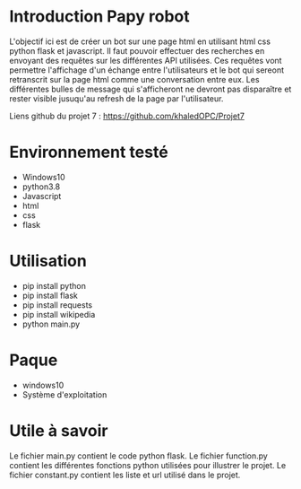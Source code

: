 # Introduction Papy robot

L'objectif ici est de créer un bot sur une page html en utilisant html css python flask et javascript.
Il faut pouvoir effectuer des recherches en envoyant des requêtes sur les différentes API utilisées.
Ces requêtes vont permettre l'affichage d'un échange entre l'utilisateurs et le bot qui sereont retranscrit sur la page html comme
une conversation entre eux.
Les différentes bulles de message qui s'afficheront ne devront pas disparaître et rester visible jusuqu'au refresh de la page par 
l'utilisateur.

Liens github du projet 7 : https://github.com/khaledOPC/Projet7

# Environnement testé

- Windows10
- python3.8
- Javascript
- html
- css 
- flask


# Utilisation

- pip install python
- pip install flask
- pip install requests
- pip install wikipedia
- python main.py



# Paque

- windows10
- Système d'exploitation

# Utile à savoir

Le fichier main.py contient le code python flask.
Le fichier function.py contient les différentes fonctions python utilisées pour illustrer le projet.
Le fichier constant.py contient les liste et url utilisé dans le projet.
